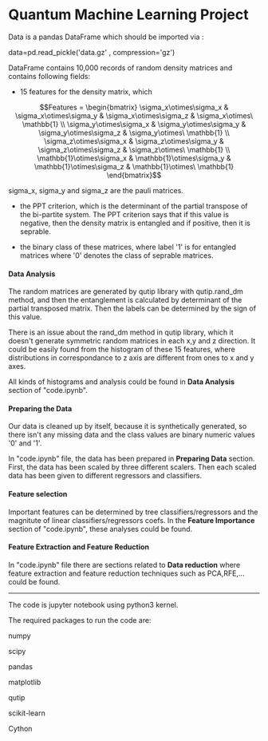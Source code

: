 Quantum Machine Learning Project
====
Data is a pandas DataFrame which should be imported via :

data=pd.read_pickle('data.gz' , compression='gz')


DataFrame contains 10,000 records of random density matrices and contains following fields:

- 15 features for the density matrix, which 

$$Features = \begin{bmatrix}
\sigma_x\otimes\sigma_x & \sigma_x\otimes\sigma_y & \sigma_x\otimes\sigma_z & \sigma_x\otimes\ \mathbb{1} 
\\ \sigma_y\otimes\sigma_x & \sigma_y\otimes\sigma_y & \sigma_y\otimes\sigma_z & \sigma_y\otimes\ \mathbb{1}
\\ \sigma_z\otimes\sigma_x & \sigma_z\otimes\sigma_y & \sigma_z\otimes\sigma_z & \sigma_z\otimes\ \mathbb{1}
\\ \mathbb{1}\otimes\sigma_x & \mathbb{1}\otimes\sigma_y & \mathbb{1}\otimes\sigma_z & \mathbb{1}\otimes\ \mathbb{1}
\end{bmatrix}$$


sigma_x, sigma_y and sigma_z are the pauli matrices.

- the PPT criterion, which is the determinant of the partial transpose of the bi-partite system. The PPT criterion says that if this value is negative, then the density matrix is entangled and if positive, then it is seprable.

- the binary class of these matrices, where label '1' is for entangled matrices where '0' denotes the class of seprable matrices.



#### Data Analysis

The random matrices are generated by qutip library with qutip.rand_dm method, and then the entanglement is calculated by determinant of the partial transposed matrix. Then the labels can be determined by the sign of this value.

There is an issue about the rand_dm method in qutip library, which it doesn't generate symmetric random matrices in each x,y and z direction. It could be easily found from the histogram of these 15 features, where distributions in correspondance to z axis are different from ones to x and y axes.

All kinds of histograms and analysis could be found in **Data Analysis** section of "code.ipynb".

#### Preparing the Data

Our data is cleaned up by itself, because it is synthetically generated, so there isn't any missing data and the class values are binary numeric values '0' and '1'.

In "code.ipynb" file, the data has been prepared in **Preparing Data** section. First, the data has been scaled by three different scalers. Then each scaled data has been given to different regressors and classifiers.

#### Feature selection
Important features can be determined by tree classifiers/regressors and the magnitute of linear classifiers/regressors coefs. In the **Feature Importance** section of "code.ipynb", these analyses could be found.


<!--

- Over Quite Some time that I ve run some Codes 
I think the **Decision Tree Regressor** can Provide a good Classification of Entangled States over Separable ones .
-->
 
#### Feature Extraction and Feature Reduction
In "code.ipynb" file there are sections related to **Data reduction** where feature extraction and feature reduction techniques such as PCA,RFE,... could be found.


----
The code is jupyter notebook using python3 kernel.

The required packages to run the code are:

numpy

scipy

pandas

matplotlib

qutip

scikit-learn

Cython
